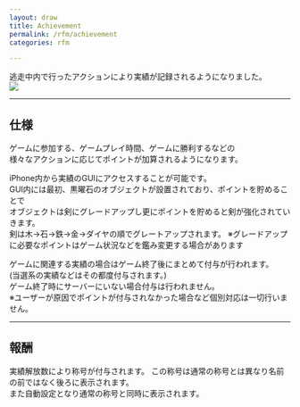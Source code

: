 ```yaml
---
layout: draw
title: Achievement
permalink: /rfm/achievement
categories: rfm

---
```



逃走中内で行ったアクションにより実績が記録されるようになりました。  
<img src="https://web.njj12.net/public/images/rfm/Achievement.png"><br>


---------------------------------------
## 仕様  

ゲームに参加する、ゲームプレイ時間、ゲームに勝利するなどの  
様々なアクションに応じてポイントが加算されるようになります。 

iPhone内から実績のGUIにアクセスすることが可能です。  
GUI内には最初、黒曜石のオブジェクトが設置されており、ポイントを貯めることで  
オブジェクトは剣にグレードアップし更にポイントを貯めると剣が強化されていきます。  
剣は木->石->鉄->金->ダイヤの順でグレートアップされます。 
※グレードアップに必要なポイントはゲーム状況などを鑑み変更する場合があります  



ゲームに関連する実績の場合はゲーム終了後にまとめて付与が行われます。    
(当選系の実績などはその都度付与されます。)   
ゲーム終了時にサーバーにいない場合付与は行われません。    
※ユーザーが原因でポイントが付与されなかった場合など個別対応は一切行いません。  



---------------------------------------
## 報酬

実績解放数により称号が付与されます。 
この称号は通常の称号とは異なり名前の前ではなく後ろに表示されます。  
また自動設定となり通常の称号と同時に表示されます。


